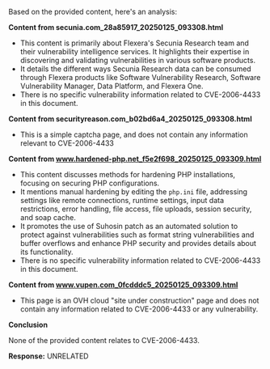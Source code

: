 Based on the provided content, here's an analysis:

**Content from secunia.com_28a85917_20250125_093308.html**

*   This content is primarily about Flexera's Secunia Research team and their vulnerability intelligence services. It highlights their expertise in discovering and validating vulnerabilities in various software products.
*   It details the different ways Secunia Research data can be consumed through Flexera products like Software Vulnerability Research, Software Vulnerability Manager, Data Platform, and Flexera One.
*   There is no specific vulnerability information related to CVE-2006-4433 in this document.

**Content from securityreason.com_b02bd6a4_20250125_093308.html**

*   This is a simple captcha page, and does not contain any information relevant to CVE-2006-4433

**Content from www.hardened-php.net_f5e2f698_20250125_093309.html**

*   This content discusses methods for hardening PHP installations, focusing on securing PHP configurations.
*   It mentions manual hardening by editing the `php.ini` file, addressing settings like remote connections, runtime settings, input data restrictions, error handling, file access, file uploads, session security, and soap cache.
*   It promotes the use of Suhosin patch as an automated solution to protect against vulnerabilities such as format string vulnerabilities and buffer overflows and enhance PHP security and provides details about its functionality.
*   There is no specific vulnerability information related to CVE-2006-4433 in this document.

**Content from www.vupen.com_0fcdddc5_20250125_093309.html**

*   This page is an OVH cloud "site under construction" page and does not contain any information related to CVE-2006-4433 or any vulnerability.

**Conclusion**

None of the provided content relates to CVE-2006-4433.

**Response:** UNRELATED
